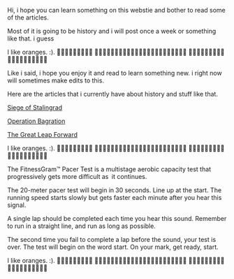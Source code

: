 Hi, i hope you can learn something 
on this webstie and bother to read
some of the articles.

Most of it is going to be history
and i will post once a week or something
like that. i guess

I like oranges. :). 🍊🍊🍊🍊🍊🍊🍊🍊🍊
🍊🍊🍊🍊🍊🍊🍊🍊🍊🍊🍊🍊🍊🍊🍊🍊🍊🍊🍊🍊🍊🍊🍊
🍊🍊🍊🍊🍊🍊🍊🍊🍊🍊🍊🍊🍊🍊🍊🍊🍊🍊🍊

Like i said, i hope you enjoy it
and read to learn something new.
i right now will sometimes make edits
to this.

Here are the articles that i
currently have about history and
stuff like that.

[Siege of Stalingrad](/siege_of_stalingrad.html)

[Operation Bagration](/operation_bagration.html)

[The Great Leap Forward](/the_leap_forward.html)


I like oranges. :). 🍊🍊🍊🍊🍊🍊🍊🍊🍊
🍊🍊🍊🍊🍊🍊🍊🍊🍊🍊🍊🍊🍊🍊🍊🍊🍊🍊🍊🍊🍊🍊🍊
🍊🍊🍊🍊🍊🍊🍊🍊🍊🍊🍊🍊🍊🍊🍊🍊🍊🍊🍊

The FitnessGram™ Pacer Test is a 
multistage aerobic capacity test that 
progressively gets more difficult as 
it continues.

The 20-meter pacer test will begin in 30 seconds. 
Line up at the start.
The running speed starts slowly 
but gets faster each minute after you hear this signal.

A single lap should be completed each 
time you hear this sound.
Remember to run in a straight line, 
and run as long as possible.

The second time you fail to complete a lap before the sound, your test is over.
The test will begin on the word start.
On your mark, get ready, start.

I like oranges. :). 🍊🍊🍊🍊🍊🍊🍊🍊🍊
🍊🍊🍊🍊🍊🍊🍊🍊🍊🍊🍊🍊🍊🍊🍊🍊🍊🍊🍊🍊🍊🍊🍊
🍊🍊🍊🍊🍊🍊🍊🍊🍊🍊🍊🍊🍊🍊🍊🍊🍊🍊🍊

